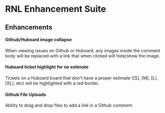 # RNL Enhancement Suite

## Enhancements

#### Github/Huboard image collapse

When viewing issues on Github or Huboard, any images inside the comment body will be replaced with a link that when clicked will hide/show the image.

#### Huboard ticket highlight for no estimate

Tickets on a Huboard board that don't have a proper estimate ([S], [M], [L], [XL], etc) will be highlighted with a red border.

#### Github File Uploads

Ability to drag and drop files to add a link in a Github comment.
